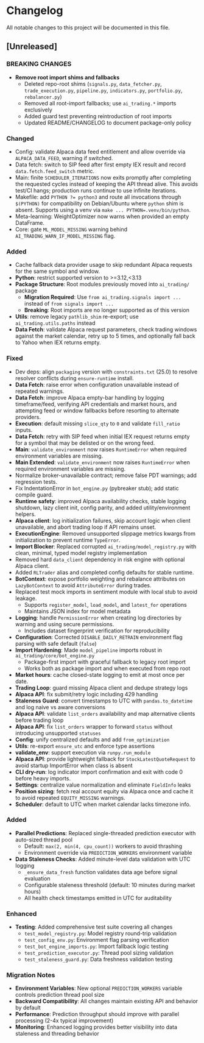 # Changelog

All notable changes to this project will be documented in this file.

## [Unreleased]

### BREAKING CHANGES
- **Remove root import shims and fallbacks**
  - Deleted repo-root shims (`signals.py`, `data_fetcher.py`, `trade_execution.py`, `pipeline.py`, `indicators.py`, `portfolio.py`, `rebalancer.py`)
  - Removed all root-import fallbacks; use `ai_trading.*` imports exclusively
  - Added guard test preventing reintroduction of root imports
  - Updated README/CHANGELOG to document package-only policy

### Changed
- Config: validate Alpaca data feed entitlement and allow override via `ALPACA_DATA_FEED`, warning if switched.
- Data fetch: switch to SIP feed after first empty IEX result and record `data.fetch.feed_switch` metric.
- Main: finite `SCHEDULER_ITERATIONS` now exits promptly after completing
  the requested cycles instead of keeping the API thread alive. This
  avoids test/CI hangs; production runs continue to use infinite iterations.
- Makefile: add `PYTHON ?= python3` and route all invocations through
  `$(PYTHON)` for compatibility on Debian/Ubuntu where `python` shim is
  absent. Supports using a venv via `make ... PYTHON=.venv/bin/python`.
- Meta-learning: WeightOptimizer now warns when provided an empty DataFrame.
- Core: gate `ML_MODEL_MISSING` warning behind `AI_TRADING_WARN_IF_MODEL_MISSING` flag.

### Added
- Cache fallback data provider usage to skip redundant Alpaca requests
  for the same symbol and window.
- **Python**: restrict supported version to >=3.12,<3.13
- **Package Structure**: Root modules previously moved into `ai_trading/` package
  - **Migration Required**: Use `from ai_trading.signals import ...` instead of `from signals import ...`
  - **Breaking**: Root imports are no longer supported as of this version
- **Utils**: remove legacy `pathlib_shim` re-export; use `ai_trading.utils.paths` instead
- **Data Fetch**: validate Alpaca request parameters, check trading windows
  against the market calendar, retry up to 5 times, and optionally fall back to
  Yahoo when IEX returns empty.

### Fixed
- Dev deps: align `packaging` version with `constraints.txt` (25.0) to
  resolve resolver conflicts during `ensure-runtime` install.
- **Data Fetch**: raise error when configuration unavailable instead of repeated warnings.
- **Data Fetch**: improve Alpaca empty-bar handling by logging timeframe/feed,
  verifying API credentials and market hours, and attempting feed or window
  fallbacks before resorting to alternate providers.
- **Execution**: default missing `slice_qty` to `0` and validate `fill_ratio` inputs.
- **Data Fetch**: retry with SIP feed when initial IEX request returns empty
  for a symbol that may be delisted or on the wrong feed.
- **Main**: `validate_environment` now raises `RuntimeError` when required
  environment variables are missing.
- **Main Extended**: `validate_environment` now raises `RuntimeError` when
  required environment variables are missing.
- Normalize broker-unavailable contract; remove false PDT warnings; add regression tests.
- Fix IndentationError in `bot_engine.py` (pybreaker stub); add static compile guard.
- **Runtime safety**: improved Alpaca availability checks, stable logging shutdown,
  lazy client init, config parity, and added utility/environment helpers.
- **Alpaca client**: log initialization failures, skip account logic when client
  unavailable, and abort trading loop if API remains unset.
- **ExecutionEngine**: Removed unsupported slippage metrics kwargs from initialization to prevent runtime `TypeError`.
- **Import Blocker**: Replaced corrupted `ai_trading/model_registry.py` with clean, minimal, typed model registry implementation
- Removed hard `data_client` dependency in risk engine with optional Alpaca client.
- Added `RLTrader` alias and completed config defaults for stable runtime.
- **BotContext**: expose portfolio weighting and rebalance attributes on `LazyBotContext` to avoid `AttributeError` during trades.
- Replaced test mock imports in sentiment module with local stub to avoid leakage.
  - Supports `register_model`, `load_model`, and `latest_for` operations
  - Maintains JSON index for model metadata
- **Logging**: handle `PermissionError` when creating log directories by warning and using secure permissions.
  - Includes dataset fingerprint verification for reproducibility
- **Configuration**: Corrected `DISABLE_DAILY_RETRAIN` environment flag parsing with safe default (`false`)
- **Import Hardening**: Made `model_pipeline` imports robust in `ai_trading/core/bot_engine.py`
  - Package-first import with graceful fallback to legacy root import
  - Works both as package import and when executed from repo root
- **Market hours**: cache closed-state logging to emit at most once per date.
- **Trading Loop**: guard missing Alpaca client and dedupe strategy logs
- **Alpaca API**: fix submit/retry logic including 429 handling
- **Staleness Guard**: convert timestamps to UTC with `pandas.to_datetime` and
  log naive vs aware conversions
- **Alpaca API**: validate `list_orders` availability and map alternative clients before trading loop
- **Alpaca API**: fix `list_orders` wrapper to forward `status` without introducing unsupported `statuses`
- **Config**: unify centralized defaults and add `from_optimization`
- **Utils**: re-export `ensure_utc` and enforce type assertions
- **validate_env**: support execution via `runpy.run_module`
- **Alpaca API**: provide lightweight fallback for `StockLatestQuoteRequest` to avoid startup ImportError when class is absent
- **CLI dry-run**: log indicator import confirmation and exit with code 0 before heavy imports.
- **Settings**: centralize value normalization and eliminate `FieldInfo` leaks
- **Position sizing**: fetch real account equity via Alpaca once and cache it to avoid repeated `EQUITY_MISSING` warnings.
- **Scheduler**: default to UTC when market calendar lacks timezone info.

### Added
- **Parallel Predictions**: Replaced single-threaded prediction executor with auto-sized thread pool
  - Default: `max(2, min(4, cpu_count))` workers to avoid thrashing
  - Environment override via `PREDICTION_WORKERS` environment variable
- **Data Staleness Checks**: Added minute-level data validation with UTC logging
  - `_ensure_data_fresh` function validates data age before signal evaluation
  - Configurable staleness threshold (default: 10 minutes during market hours)
  - All health check timestamps emitted in UTC for auditability

### Enhanced
- **Testing**: Added comprehensive test suite covering all changes
  - `test_model_registry.py`: Model registry round-trip validation
  - `test_config_env.py`: Environment flag parsing verification
  - `test_bot_engine_imports.py`: Import fallback logic testing
  - `test_prediction_executor.py`: Thread pool sizing validation
  - `test_staleness_guard.py`: Data freshness validation testing

### Migration Notes
- **Environment Variables**: New optional `PREDICTION_WORKERS` variable controls prediction thread pool size
- **Backward Compatibility**: All changes maintain existing API and behavior by default
- **Performance**: Prediction throughput should improve with parallel processing (2-4x typical improvement)
- **Monitoring**: Enhanced logging provides better visibility into data staleness and threading behavior
